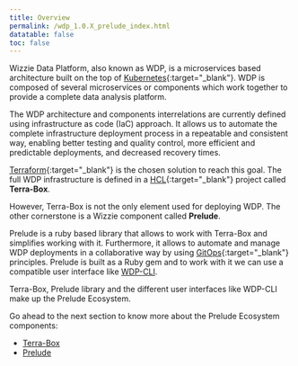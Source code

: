 ```yaml
---
title: Overview
permalink: /wdp_1.0.X_prelude_index.html
datatable: false
toc: false
---
```


Wizzie Data Platform, also known as WDP, is a microservices based architecture built on the top of [Kubernetes](https://kubernetes.io){:target="_blank"}. WDP is composed of several microservices or components which work together to provide a complete data analysis platform.

The WDP architecture and components interrelations are currently defined using infrastructure as code (IaC) approach. It allows us to automate the complete infrastructure deployment process in a repeatable and consistent way, enabling better testing and quality control, more efficient and predictable deployments, and decreased recovery times.

[Terraform](https://www.terraform.io/){:target="_blank"} is the chosen solution to reach this goal. The full WDP infrastructure is defined in a [HCL](https://github.com/hashicorp/hcl){:target="_blank"} project called **Terra-Box**.

However, Terra-Box is not the only element used for deploying WDP. The other cornerstone is a Wizzie component called **Prelude**.

Prelude is a ruby based library that allows to work with Terra-Box and simplifies working with it. Furthermore, it allows to automate and manage WDP deployments in a collaborative way by using [GitOps](https://www.weave.works/blog/gitops-operations-by-pull-request){:target="_blank"} principles. Prelude is built as a Ruby gem and to work with it we can use a compatible user interface like [WDP-CLI](https://wizzie-io.github.io/wdp-cli_0.3.0_index.html).

Terra-Box, Prelude library and the different user interfaces like WDP-CLI make up the Prelude Ecosystem.

Go ahead to the next section to know more about the Prelude Ecosystem components:
* [Terra-Box](wdp_1.0.X_terra-box_index.html)
* [Prelude](wdp_1.0.X_wizzie_prelude_index.html)

